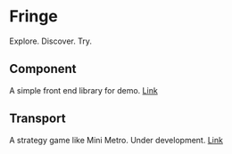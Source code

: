 # Fringe
Explore. Discover. Try.

## Component
A simple front end library for demo. [Link](component/README.md)

## Transport
A strategy game like Mini Metro. Under development. [Link](transport/README.md)
